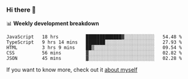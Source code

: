 ### Hi there 👋

<!--
**HondryTravis/HondryTravis** is a ✨ _special_ ✨ repository because its `README.md` (this file) appears on your GitHub profile.

Here are some ideas to get you started:

- 🔭 I’m currently working on ...
- 🌱 I’m currently learning ...
- 👯 I’m looking to collaborate on ...
- 🤔 I’m looking for help with ...
- 💬 Ask me about ...
- 📫 How to reach me: ...
- 😄 Pronouns: ...
- ⚡ Fun fact: ...
-->

<!-- [![travis's github stats](https://github-readme-stats.vercel.app/api?username=HondryTravis)](https://github.com/anuraghazra/github-readme-stats)  -->
<!-- ![travis's github stats](https://github-readme-stats.anuraghazra1.vercel.app/api/top-langs/?username=HondryTravis&theme=nord&layout=compact) -->

📊 **Weekly development breakdown**

<!--START_SECTION:waka-->
```text
JavaScript   18 hrs          █████████████▓░░░░░░░░░░░   54.48 % 
TypeScript   9 hrs 14 mins   ███████░░░░░░░░░░░░░░░░░░   27.93 % 
HTML         3 hrs 9 mins    ██▒░░░░░░░░░░░░░░░░░░░░░░   09.54 % 
CSS          56 mins         ▓░░░░░░░░░░░░░░░░░░░░░░░░   02.82 % 
JSON         45 mins         ▓░░░░░░░░░░░░░░░░░░░░░░░░   02.28 % 
```
<!--END_SECTION:waka-->

If you want to know more, check out it [about myself](https://hondrytravis.github.io/)
